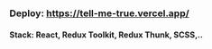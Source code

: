 ### Deploy: https://tell-me-true.vercel.app/
#### Stack: React, Redux Toolkit, Redux Thunk, SCSS,..
